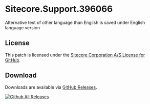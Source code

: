 # Sitecore.Support.396066
Alternative test of other language than English is saved under English language version

## License  
This patch is licensed under the [Sitecore Corporation A/S License for GitHub](https://github.com/sitecoresupport/Sitecore.Support.396066/blob/master/LICENSE).  

## Download  
Downloads are available via [GitHub Releases](https://github.com/sitecoresupport/Sitecore.Support.396066/releases).  

[![Github All Releases](https://img.shields.io/github/downloads/SitecoreSupport/Sitecore.Support.396066/total.svg)](https://github.com/SitecoreSupport/Sitecore.Support.396066/releases)
